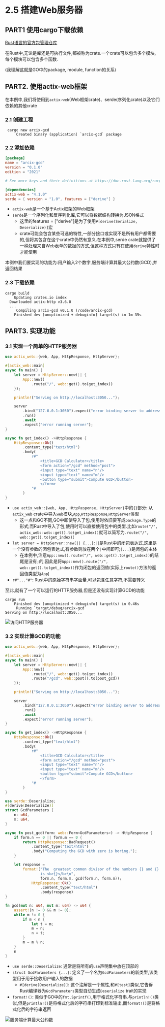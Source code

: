 # 2.5 搭建Web服务器

## PART1 使用cargo下载依赖

[Rust语言的官方包管理仓库](https://crates.io/)

在Rust中,无论是库还是可执行文件,都被称为crate.一个crate可以包含多个模块,每个模块可以包含多个函数.

(我理解这就是GO中的package, module, function的关系)

## PART2. 使用actix-web框架

在本例中,我们将使用到`actix-web`(Web框架crate)、serde(序列化crate)以及它们依赖的其他crate

### 2.1 创建工程

```shell
 cargo new arcix-gcd
     Created binary (application) `arcix-gcd` package
```

### 2.2 添加依赖

```toml
[package]
name = "arcix-gcd"
version = "0.1.0"
edition = "2021"

# See more keys and their definitions at https://doc.rust-lang.org/cargo/reference/manifest.html

[dependencies]
actix-web = "4.1.0"
serde = { version = "1.0", features = ["derive"] }
```

- `actix-web`是一个基于Actix框架的Web框架
- `serde`是一个序列化和反序列化库,它可以将数据结构转换为JSON格式
  - 这里的features = ["derive"]是为了使用`#[derive(Serialize, Deserialize)]`宏
  - crate可能会包含某些可选的特性,一部分接口或实现不是所有用户都需要的,但将其包含在这个crate中仍然有意义.在本例中,serde crate就提供了一种处理来自Web表单的数据的方式,但这种方式只有在使用`derive`特性时才能使用

本例中我们要实现的功能为:用户输入2个数字,服务端计算其最大公约数(GCD),并返回结果

### 2.3 下载依赖

```shell
cargo build
    Updating crates.io index
  Downloaded actix-http v3.6.0
  ...
     Compiling arcix-gcd v0.1.0 (/code/arcix-gcd)
    Finished dev [unoptimized + debuginfo] target(s) in 1m 35s
```

## PART3. 实现功能

### 3.1 实现一个简单的HTTP服务器

```rust
use actix_web::{web, App, HttpResponse, HttpServer};

#[actix_web::main]
async fn main() {
    let server = HttpServer::new(|| {
        App::new()
            .route("/", web::get().to(get_index))
    });

    println!("Serving on http://localhost:3050...");

    server
        .bind("127.0.0.1:3050").expect("error binding server to address")
        .run()
        .await
        .expect("error running server");
}

async fn get_index() ->HttpResponse {
    HttpResponse::Ok()
        .content_type("text/html")
        .body(
            r#"
                <title>GCD Calculator</title>
                <form action="/gcd" method="post">
                <input type="text" name="n"/>
                <input type="text" name="m"/>
                <button type="submit">Compute GCD</button>
                </form>
            "#
        )
}
```

- `use actix_web::{web, App, HttpResponse, HttpServer}`中的`{}`部分: 从`actix_web` crate中导入`web`模块,`App`,`HttpResponse`,`HttpServer`类型
  - 这一点和GO不同,GO中即使导入了包,使用时依旧要写成`package.Type`的形式;而Rust中导入了包,使用时可以直接使用包中的类型.比如`route("/", actix_web::web::get().to(get_index))`就可以简写为`.route("/", web::get().to(get_index))`
- `let server = HttpServer::new(|| {...}`:`||`是Rust中的闭包表达式,这里是一个没有参数的闭包表达式,有参数则放在两个`|`中间即可;`{...}`是闭包的主体
  - 在本例中,注意`App::new().route("/", web::get().to(get_index))`的结尾是没有`;`的,因此是将`App::new().route("/", web::get().to(get_index))`作为闭包的返回值(实际上`route()`方法的返回值类型为`App`)
- `r#"..."#"`: Rust中的原始字符串字面量,可以包含任意字符,不需要转义

至此,就有了一个可以运行的HTTP服务器,但是还没有实现计算GCD的功能

```shell
cargo run 
    Finished dev [unoptimized + debuginfo] target(s) in 0.46s
     Running `target/debug/arcix-gcd`
Serving on http://localhost:3050...
```

![访问HTTP服务器](./img/访问HTTP服务器.png)

### 3.2 实现计算GCD的功能

```rust
use actix_web::{web, App, HttpResponse, HttpServer};

#[actix_web::main]
async fn main() {
    let server = HttpServer::new(|| {
        App::new()
            .route("/", web::get().to(get_index))
            .route("/gcd", web::post().to(post_gcd))
    });

    println!("Serving on http://localhost:3050...");

    server
        .bind("127.0.0.1:3050").expect("error binding server to address")
        .run()
        .await
        .expect("error running server");
}

async fn get_index() ->HttpResponse {
    HttpResponse::Ok()
        .content_type("text/html")
        .body(
            r#"
                <title>GCD Calculator</title>
                <form action="/gcd" method="post">
                <input type="text" name="n"/>
                <input type="text" name="m"/>
                <button type="submit">Compute GCD</button>
                </form>
            "#
        )
}

use serde::Deserialize;
#[derive(Deserialize)]
struct GcdParameters {
    n: u64,
    m: u64,
}

async fn post_gcd(form: web::Form<GcdParameters>) -> HttpResponse {
    if form.n == 0 || form.m == 0 {
        return HttpResponse::BadRequest()
            .content_type("text/html")
            .body("Computing the GCD with zero is boring.");
    }

    let response =
        format!("The  greatest common divisor of the numbers {} and {} \
                is <b>{}</b>\n",
                form.n, form.m, gcd(form.n, form.m));
            HttpResponse::Ok()
                .content_type("text/html")
                .body(response)
}

fn gcd(mut n: u64, mut m: u64) -> u64 {
    assert!(n != 0 && m != 0);
    while m != 0 {
        if m < n {
            let t = m;
            m = n;
            n = t;
        }
        m = m % n;
    }
    n
}
```

- `use serde::Deserialize`: 通常是将所有的`use`声明集中放在顶部的
- `struct GcdParameters {...}`: 定义了一个名为`GcdParameters`的新类型,该类型用于用于接收用户输入的数据
  - `#[derive(Deserialize)]`: 这个注解是一个属性,和`#[test]`类似,它告诉Rust编译器为`GcdParameters`类型自动生成`Deserialize` trait的实现
- `format!()`: 类似于GO中的`fmt.Sprintf()`,用于格式化字符串.与`println!()`类似,但是`println!()`是将格式化后的字符串打印到标准输出,而`format!()`是将格式化后的字符串返回

![服务端计算最大公约数](./img/服务端计算最大公约数.png)